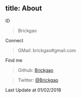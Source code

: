 title: About
---

ID

> Brickgao

Connect

> GMail: brickgao#gmail.com

Find me

> Github: [Brickgao](https://github.com/brickgao "Github")

> Twitter: [@Brickgao](https://twitter.com/Brickgao "Twitter")

Last Update at 01/02/2018

